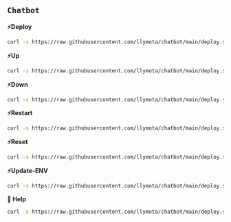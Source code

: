## `Chatbot`

**⚡Deploy**
```sh
curl -s https://raw.githubusercontent.com/llymota/chatbot/main/deploy.sh | bash
```

**⚡Up**
```sh
curl -s https://raw.githubusercontent.com/llymota/chatbot/main/deploy.sh | bash -s up
```

**⚡Down**
```sh
curl -s https://raw.githubusercontent.com/llymota/chatbot/main/deploy.sh | bash -s down
```

**⚡Restart**
```sh
curl -s https://raw.githubusercontent.com/llymota/chatbot/main/deploy.sh | bash -s restart
```

**⚡Reset**
```sh
curl -s https://raw.githubusercontent.com/llymota/chatbot/main/deploy.sh | bash -s reset
```

**⚡Update-ENV**
```sh
curl -s https://raw.githubusercontent.com/llymota/chatbot/main/deploy.sh | bash -s update-env
```

**🤝 Help**
```sh
curl -s https://raw.githubusercontent.com/llymota/chatbot/main/deploy.sh | bash -s help
```